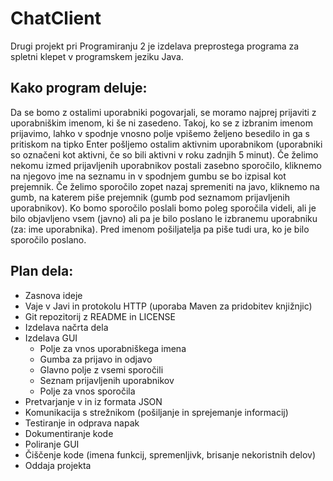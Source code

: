 # ChatClient

Drugi projekt pri Programiranju 2 je izdelava preprostega programa za spletni klepet v programskem jeziku Java.

## Kako program deluje:
Da se bomo z ostalimi uporabniki pogovarjali, se moramo najprej prijaviti z uporabniškim imenom, ki še ni zasedeno. Takoj, ko se z izbranim imenom prijavimo, lahko v spodnje vnosno polje vpišemo željeno besedilo in ga s pritiskom na tipko Enter pošljemo ostalim aktivnim uporabnikom (uporabniki so označeni kot aktivni, če so bili aktivni v roku zadnjih 5 minut). Če želimo nekomu izmed prijavljenih uporabnikov postali zasebno sporočilo, kliknemo na njegovo ime na seznamu in v spodnjem gumbu se bo izpisal kot prejemnik. Če želimo sporočilo zopet nazaj spremeniti na javo, kliknemo na gumb, na katerem piše prejemnik (gumb pod seznamom prijavljenih uporabnikov). Ko bomo sporočilo poslali bomo poleg sporočila videli, ali je bilo objavljeno vsem (javno) ali pa je bilo poslano le izbranemu uporabniku (za: ime uporabnika). Pred imenom pošiljatelja pa piše tudi ura, ko je bilo sporočilo poslano.

## Plan dela:
* Zasnova ideje
* Vaje v Javi in protokolu HTTP (uporaba Maven za pridobitev knjižnjic)
* Git repozitorij z README in LICENSE
* Izdelava načrta dela
* Izdelava GUI
  * Polje za vnos uporabniškega imena
  * Gumba za prijavo in odjavo
  * Glavno polje z vsemi sporočili
  * Seznam prijavljenih uporabnikov
  * Polje za vnos sporočila
* Pretvarjanje v in iz formata JSON
* Komunikacija s strežnikom (pošiljanje in sprejemanje informacij)
* Testiranje in odprava napak
* Dokumentiranje kode
* Poliranje GUI
* Čiščenje kode (imena funkcij, spremenljivk, brisanje nekoristnih delov)
* Oddaja projekta
